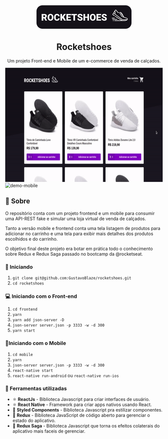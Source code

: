 <h1 align="center">
    <img alt="RocketShoes" src="logo_2.png"/>
    <br>
    <br>
    Rocketshoes
</h1>

<p align="center">
  Um projeto Front-end e Mobile de um e-commerce de venda de calçados.
</p>

<div>
  <img src="rocketshoes.gif" alt="demo-web" height="365">
  <img src="mobile_demo.gif" alt="demo-mobile" height="365">
</div>

## :scroll: Sobre

O repositório conta com um projeto frontend e um mobile para consumir uma API-REST fake e simular uma loja virtual de venda de calçados.

Tanto a versão mobile e frontend conta uma tela listagem de produtos para adicionar no carrinho e uma tela para exibir mais detalhes dos produtos escolhidos e do carrinho.

O objetivo final deste projeto era botar em prática todo o conhecimento sobre Redux e Redux Saga passado no bootcamp da @rocketseat.

### :rocket: Iniciando 
1. `git clone git@github.com:GustavoBlaze/rocketshoes.git`
2. `cd rocketshoes`

### 💻 Iniciando com o Front-end 
1. `cd frontend`
2. `yarn`
3. `yarn add json-server -D`
4. `json-server server.json -p 3333 -w -d 300`
5. `yarn start`

### 📱Iniciando com o Mobile 
1. `cd mobile`
2. `yarn`
3. `json-server server.json -p 3333 -w -d 300`
4. `react-native start`
5. `react-native run-android` ou `react-native run-ios`

### 🧰 Ferramentas utilizadas
- ⚛️ **ReactJs** - Biblioteca Javascript para criar interfaces de usuário.
- ⚛️ **React Native** - Framework para criar apps nativos usando React.
- 💅 **Styled Components** - Biblioteca Javascript pra estilizar componentes.
- 🔁 **Redux** - Biblioteca JavaScript de código aberto para gerenciar o estado do aplicativo.
- 🔂  **Redux Saga** - Biblioteca Javascript que torna os efeitos colaterais do aplicativo mais faceis de gerenciar.
